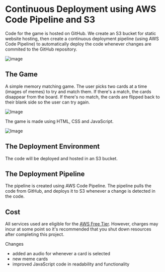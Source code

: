 # Continuous Deployment using AWS Code Pipeline and S3

Code for the game is hosted on GitHub.  We create an S3 bucket for static website hosting, then create a continuous deployment pipeline (using AWS Code Pipeline) to automatically deploy the code whenever changes are commited to the GitHub repository.

![image](https://github.com/user-attachments/assets/bc71f576-2786-4c57-985c-58cd70ce213a)


## The Game
A simple memory matching game.  The user picks two cards at a time (images of memes) to try and match them.  If there's a match, the cards disappear from the board.  If there's no match, the cards are flipped back to their blank side so the user can try again.

![Image](https://github.com/user-attachments/assets/9c0eaa1b-e98b-4a6f-a3d2-b3ea5ef14ec2)

The game is made using HTML, CSS and JavaScript.

![Image](https://github.com/user-attachments/assets/3612449b-9af1-4f0b-8be7-75b02c344db4)

## The Deployment Environment
The code will be deployed and hosted in an S3 bucket.

## The Deployment Pipeline
The pipeline is created using AWS Code Pipeline.  The pipeline pulls the code from GitHub, and deploys it to S3 whenever a change is detected in the code.

## Cost
All services used are eligible for the [AWS Free Tier](https://aws.amazon.com/free/).  However, charges may incur at some point so it's recommended that you shut down resources after completing this project.

Changes
- added an audio for whenever a card is selected
- new meme cards
- improved JavaScript code in readability and functionality

